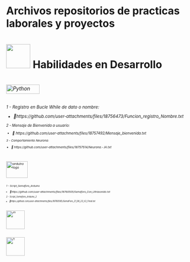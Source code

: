 # Archivos repositorios de practicas laborales y proyectos <br>


<h1 align="left"><picture><img src = "https://github.com/7oSkaaa/7oSkaaa/blob/main/Images/about_me.gif?raw=true" width = 65px></picture> Habilidades en Desarrollo <h6><br>
<div></div>

<div align="left">
<img height="25" width="90" alt="Python" src="https://img.shields.io/badge/Python%20-%2314354C.svg?logo=python&logoColor=white"><br>
<br><small><p> 1 - Registro en Bucle While de dato o nombre: <br><ul><li>🎯https://github.com/user-attachments/files/18756473/Funcion_registro_Nombre.txt </li></ul></p>
<small><p> 2 - Mensaje de Bienvenida a usuario: <br><ul><li>🎯 https://github.com/user-attachments/files/18757492/Mensaje_bienvenida.txt </li></ul></p>
<small><p> 3 - Comportamiento Neurona: <br><ul><li>🎯 https://github.com/user-attachments/files/18757514/Neurona.-.IA.txt </li></ul></p>
<p></p>
<h1>
</h1>
<br/>


<div align="left">
<img height="45" width="58" alt="arduino logo" src="https://cdn.jsdelivr.net/gh/devicons/devicon/icons/arduino/arduino-original.svg"><br>
<br><small><p> 1 - Script_Semaforo_Arduino <br><li>🎯https://github.com/user-attachments/files/18760505/Semaforo_Con_Ultrasonido.txt </li></p>
<small><p> 2 - Script_Semaforo_Arduino_2 <br><li>🎯https://github.com/user-attachments/files/18760585/SemaForo_21_08_23_V2_Final.txt </li></p>
<p></p>
<h1>
</h1>
<br/>

  
<div align="left">
<img height="50" width="50" alt="xls" src="https://github.com/user-attachments/assets/ba5dfdac-529e-4e55-b7ff-06de7759e667"><br/>
<p></p>
<h1>
</h1>
<br/>

  
<div align="left">
<img height="50" width="50" alt="Pj"  src="https://github.com/user-attachments/assets/7ef1ca23-5026-46b7-aed8-4be9588a4a6c"><br/>
<p></p>
<h1>
</h1>
<br/>
</div>

